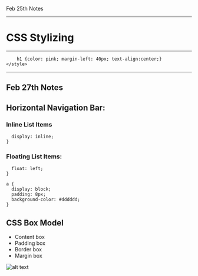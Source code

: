 Feb 25th Notes

---
# CSS Stylizing
---
```<style>
    h1 {color: pink; margin-left: 40px; text-align:center;}
</style>
```
---
Feb 27th Notes
----
## Horizontal Navigation Bar:

### Inline List Items
```li {
  display: inline;
}
```
### Floating List Items:
```li {
  float: left;
}

a {
  display: block;
  padding: 8px;
  background-color: #dddddd;
}
```
## CSS Box Model
- Content box 
- Padding box
- Border box
- Margin box

![alt text](https://camo.githubusercontent.com/d03a536d636130fdfeb9774a1ee1f841bffa04b6ac189f4fc5a31e5f6cd93104/68747470733a2f2f646576656c6f7065722e6d6f7a696c6c612e6f72672f656e2d55532f646f63732f4c6561726e5f7765625f646576656c6f706d656e742f436f72652f5374796c696e675f6261736963732f426f785f6d6f64656c2f626f782d6d6f64656c2e706e67)
